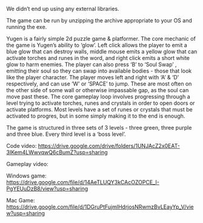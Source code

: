 We didn’t end up using any external libraries. 

The game can be run by unzipping the archive appropriate to your OS and running the exe.  

Yugen is a fairly simple 2d puzzle game & platformer. The core mechanic of the game is Yugen’s ability to ‘glow’. Left click allows the player to emit a blue glow that can destroy walls, middle mouse emits a yellow glow that can activate torches and runes in the word, and right click emits a short white glow to harm enemies. The player can also press ‘B’ to ‘Soul Swap’ , emitting their soul so they can swap into available bodies - those that look like the player character. The player moves left and right with ‘A’ & ‘D’ respectively, and can use ‘W’ or ‘SPACE’ to jump. These are most often on the other side of some wall or otherwise impassable gap, as the soul can move past these. The core gameplay loop involves progressing through a level trying to activate torches, runes and crystals in order to open doors or activate platforms. Most levels have a set of runes or crystals that must be activated to progres, but in some simply making it to the end is enough.  

The game is structured in three sets of 3 levels - three green, three purple and three blue. Every third level is a ‘boss level’.

Code video: https://drive.google.com/drive/folders/1UNJAcZ2x0EAT-3IKem4LWwvqwQ6cBumZ?usp=sharing

Gameplay video:

Windows game: https://drive.google.com/file/d/14AeTLUQY3kCAcOZOPCE_I-PgYEUuDzB8/view?usp=sharing

Mac Game: https://drive.google.com/file/d/1DGruPtFujmlHdrjosNRwmzBvLEayYp_V/view?usp=sharing
